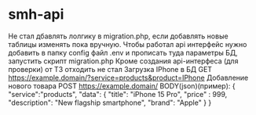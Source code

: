 # smh-api

Не стал дбавлять лолгику в migration.php, если добавлять новые таблицы изменять пока вручную.
Чтобы работал api интерфейс нужно добавить в папку config файл .env и прописать туда параметры БД,
запустить скрипт migration.php
Кроме создания api-интерфеса (для проверки) от ТЗ отходить не стал
Загрузка IPhone в БД GET https://example.domain/?service=products&product=IPhone
Добавление нового товара POST https://example.domain/ BODY(json)(пример):
{
  "service":"products",
  "data": {
    "title": "iPhone 15 Pro",
    "price" : 999,
    "description": "New flagship smartphone",
    "brand": "Apple"
  }
}